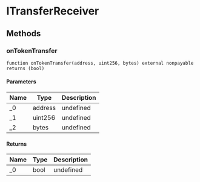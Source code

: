 # ITransferReceiver









## Methods

### onTokenTransfer

```solidity
function onTokenTransfer(address, uint256, bytes) external nonpayable returns (bool)
```





#### Parameters

| Name | Type | Description |
|---|---|---|
| _0 | address | undefined |
| _1 | uint256 | undefined |
| _2 | bytes | undefined |

#### Returns

| Name | Type | Description |
|---|---|---|
| _0 | bool | undefined |




